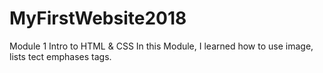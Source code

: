# MyFirstWebsite2018
Module 1 Intro to HTML &amp; CSS
In this Module, I learned how to use image, lists tect emphases tags. 
